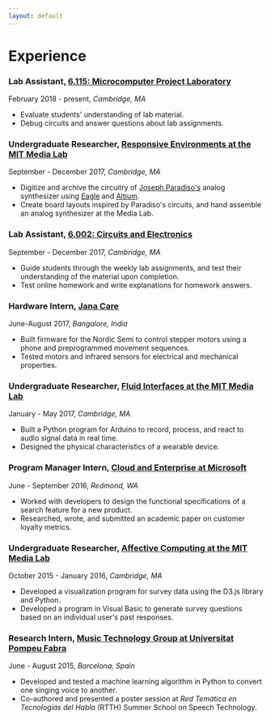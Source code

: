 ```yaml
---
layout: default
---
```


# Experience

### Lab Assistant, [6.115: Microcomputer Project Laboratory](http://web.mit.edu/6.115/www/)
February 2018 - present, _Cambridge, MA_
* Evaluate students' understanding of lab material.
* Debug circuits and answer questions about lab assignments.

### Undergraduate Researcher, [Responsive Environments at the MIT Media Lab](https://www.media.mit.edu/groups/responsive-environments/overview/)
September - December 2017, _Cambridge, MA_
* Digitize and archive the circuitry of [Joseph Paradiso's](http://web.media.mit.edu/~joep/) analog synthesizer using [Eagle](https://www.autodesk.com/products/eagle/overview) and [Altium](http://www.altium.com/).
* Create board layouts inspired by Paradiso's circuits, and hand assemble an analog synthesizer at the Media Lab.

### Lab Assistant, [6.002: Circuits and Electronics](https://ocw.mit.edu/courses/electrical-engineering-and-computer-science/6-002-circuits-and-electronics-spring-2007/)
September - December 2017, _Cambridge, MA_
* Guide students through the weekly lab assignments, and test their understanding of the material upon completion.
* Test online homework and write explanations for homework answers.

### Hardware Intern, [Jana Care](http://www.janacare.com/)
June-August 2017, _Bangalore, India_
* Built firmware for the Nordic Semi to control stepper motors using a phone and preprogrammed movement sequences.
* Tested motors and infrared sensors for electrical and mechanical properties.

### Undergraduate Researcher, [Fluid Interfaces at the MIT Media Lab](https://www.media.mit.edu/groups/fluid-interfaces/overview/)
January - May 2017, _Cambridge, MA_
* Built a Python program for Arduino to record, process, and react to audio signal data in real time.
* Designed the physical characteristics of a wearable device.

### Program Manager Intern, [Cloud and Enterprise at Microsoft](https://cloud.microsoft.com/en-us/)
June - September 2016, _Redmond, WA_
* Worked with developers to design the functional specifications of a search feature for a new product.
* Researched, wrote, and submitted an academic paper on customer loyalty metrics.

### Undergraduate Researcher, [Affective Computing at the MIT Media Lab](https://www.media.mit.edu/groups/affective-computing/overview/)
October 2015 - January 2016, _Cambridge, MA_
* Developed a visualization program for survey data using the D3.js library and Python.
* Developed a program in Visual Basic to generate survey questions based on an individual user's past responses.

### Research Intern, [Music Technology Group at Universitat Pompeu Fabra](https://www.upf.edu/web/mtg)
June - August 2015, _Barcelona, Spain_
* Developed and tested a machine learning algorithm in Python to convert one singing voice to another.
* Co-authored and presented a poster session at _Red Temática en Tecnologiás del Habla_ (RTTH) Summer School on Speech Technology.
